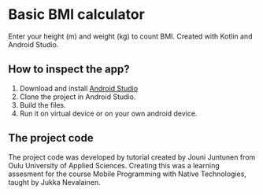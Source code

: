 # Basic BMI calculator
Enter your height (m) and weight (kg) to count BMI.
Created with Kotlin and Android Studio.

## How to inspect the app?
1. Download and install [Android Studio](https://developer.android.com/studio)
2. Clone the project in Android Studio.
4. Build the files.
5. Run it on virtual device or on your own android device.

## The project code
The project code was developed by tutorial created by Jouni Juntunen from Oulu University of Applied Sciences. Creating this was a learning assesment for the course Mobile Programming with Native Technologies, taught by Jukka Nevalainen.
